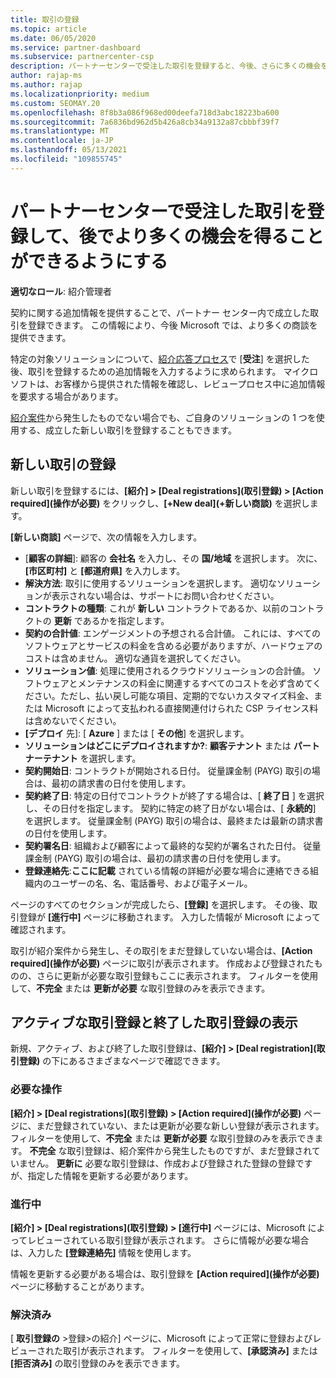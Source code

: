 ```yaml
---
title: 取引の登録
ms.topic: article
ms.date: 06/05/2020
ms.service: partner-dashboard
ms.subservice: partnercenter-csp
description: パートナーセンターで受注した取引を登録すると、今後、さらに多くの機会をマイクロソフトに提供することができます。
author: rajap-ms
ms.author: rajap
ms.localizationpriority: medium
ms.custom: SEOMAY.20
ms.openlocfilehash: 8f8b3a086f968ed00deefa718d3abc18223ba600
ms.sourcegitcommit: 7a6836bd962d5b426a8cb34a9132a87cbbbf39f7
ms.translationtype: MT
ms.contentlocale: ja-JP
ms.lasthandoff: 05/13/2021
ms.locfileid: "109855745"
---
```

# <a name="register-deals-youve-won-in-partner-center-so-you-can-get-more-opportunities-later"></a>パートナーセンターで受注した取引を登録して、後でより多くの機会を得ることができるようにする

**適切なロール**: 紹介管理者

契約に関する追加情報を提供することで、パートナー センター内で成立した取引を登録できます。 この情報により、今後 Microsoft では、より多くの商談を提供できます。

特定の対象ソリューションについて、[紹介応答プロセス](manage-leads.md)で [**受注**] を選択した後、取引を登録するための追加情報を入力するように求められます。 マイクロソフトは、お客様から提供された情報を確認し、レビュープロセス中に追加情報を要求する場合があります。

[紹介案件](referrals.md)から発生したものでない場合でも、ご自身のソリューションの 1 つを使用する、成立した新しい取引を登録することもできます。 

## <a name="register-a-new-deal"></a>新しい取引の登録

新しい取引を登録するには、**[紹介] > [Deal registrations]\(取引登録\) > [Action required]\(操作が必要\)** をクリックし、**[+New deal]\(+新しい商談\)** を選択します。

**[新しい商談]** ページで、次の情報を入力します。

- [**顧客の詳細**]: 顧客の **会社名** を入力し、その **国/地域** を選択します。 次に、**[市区町村]** と **[都道府県]** を入力します。
- **解決方法**: 取引に使用するソリューションを選択します。 適切なソリューションが表示されない場合は、サポートにお問い合わせください。
- **コントラクトの種類**: これが **新しい** コントラクトであるか、以前のコントラクトの **更新** であるかを指定します。
- **契約の合計値**: エンゲージメントの予想される合計値。 これには、すべてのソフトウェアとサービスの料金を含める必要がありますが、ハードウェアのコストは含めません。 適切な通貨を選択してください。
- **ソリューション値**: 処理に使用されるクラウドソリューションの合計値。 ソフトウェアとメンテナンスの料金に関連するすべてのコストを必ず含めてください。ただし、払い戻し可能な項目、定期的でないカスタマイズ料金、または Microsoft によって支払われる直接関連付けられた CSP ライセンス料は含めないでください。
- **[デプロイ** 先]: [ **Azure** ] または [ **その他**] を選択します。
- **ソリューションはどこにデプロイされますか?**: **顧客テナント** または **パートナーテナント** を選択します。
- **契約開始日**: コントラクトが開始される日付。 従量課金制 (PAYG) 取引の場合は、最初の請求書の日付を使用します。
- **契約終了日**: 特定の日付でコントラクトが終了する場合は、[ **終了日** ] を選択し、その日付を指定します。 契約に特定の終了日がない場合は、[ **永続的**] を選択します。 従量課金制 (PAYG) 取引の場合は、最終または最新の請求書の日付を使用します。
- **契約署名日**: 組織および顧客によって最終的な契約が署名された日付。 従量課金制 (PAYG) 取引の場合は、最初の請求書の日付を使用します。
- **登録連絡先**:**ここに記載** されている情報の詳細が必要な場合に連絡できる組織内のユーザーの名、名、電話番号、および電子メール。 

ページのすべてのセクションが完成したら、**[登録]** を選択します。 その後、取引登録が **[進行中]** ページに移動されます。 入力した情報が Microsoft によって確認されます。

取引が紹介案件から発生し、その取引をまだ登録していない場合は、**[Action required]\(操作が必要\)** ページに取引が表示されます。 作成および登録されたものの、さらに更新が必要な取引登録もここに表示されます。 フィルターを使用して、**不完全** または **更新が必要** な取引登録のみを表示できます。

## <a name="viewing-active-and-closed-deal-registrations"></a>アクティブな取引登録と終了した取引登録の表示

新規、アクティブ、および終了した取引登録は、**[紹介] > [Deal registration]\(取引登録\)** の下にあるさまざまなページで確認できます。

### <a name="action-required"></a>必要な操作

**[紹介] > [Deal registrations]\(取引登録\) > [Action required]\(操作が必要\)** ページに、まだ登録されていない、または更新が必要な新しい登録が表示されます。 フィルターを使用して、**不完全** または **更新が必要** な取引登録のみを表示できます。 **不完全** な取引登録は、紹介案件から発生したものですが、まだ登録されていません。 **更新に** 必要な取引登録は、作成および登録された登録の登録ですが、指定した情報を更新する必要があります。

### <a name="in-progress"></a>進行中

**[紹介] > [Deal registrations]\(取引登録\) > [進行中]** ページには、Microsoft によってレビューされている取引登録が表示されます。 さらに情報が必要な場合は、入力した **[登録連絡先]** 情報を使用します。

情報を更新する必要がある場合は、取引登録を **[Action required]\(操作が必要\)** ページに移動することがあります。

### <a name="closed"></a>解決済み

[ **取引登録の** >登録>の紹介] ページに、Microsoft によって正常に登録およびレビューされた取引が表示されます。 フィルターを使用して、**[承認済み]** または **[拒否済み]** の取引登録のみを表示できます。
